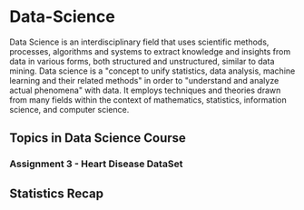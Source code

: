 # Data-Science
Data Science is an interdisciplinary field that uses scientific methods, processes, algorithms and systems to extract knowledge and insights from data in various forms,  both structured and unstructured, similar to data mining.
Data science is a "concept to unify statistics, data analysis, machine learning and their related methods" in order to "understand and analyze actual phenomena" with data. It employs techniques and theories drawn from many fields within the context of mathematics, statistics, information science, and computer science.

## Topics in Data Science Course

### Assignment 3 - Heart Disease DataSet

## Statistics Recap

